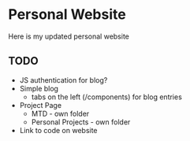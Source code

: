 # Personal Website

Here is my updated personal website

## TODO

- JS authentication for blog?
- Simple blog
  - tabs on the left (/components) for blog entries
- Project Page
  - MTD - own folder
  - Personal Projects - own folder
- Link to code on website
